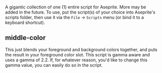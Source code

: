 A gigantic collection of one (1) entire script for Aseprite. More may be added in the future. To use, put the script(s) of your choice into Aseprite's scripts folder, then use it via the `File` -> `Scripts` menu (or bind it to a keyboard shortcut).

## middle-color

This just blends your foreground and background colors together, and puts the result in your foreground color slot. This script is gamma aware and uses a gamma of 2.2. If, for whatever reason, you'd like to change this gamma value, you can easily do so in the script.

